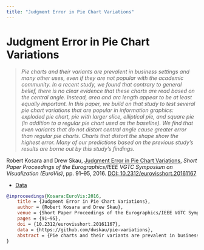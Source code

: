 ```yaml
---
title: "Judgment Error in Pie Chart Variations"
---
```


# Judgment Error in Pie Chart Variations

> _Pie charts and their variants are prevalent in business settings and many other uses, even if they are not popular with the academic community. In a recent study, we found that contrary to general belief, there is no clear evidence that these charts are read based on the central angle. Instead, area and arc length appear to be at least equally important. In this paper, we build on that study to test several pie chart variations that are popular in information graphics: exploded pie chart, pie with larger slice, elliptical pie, and square pie (in addition to a regular pie chart used as the baseline). We find that even variants that do not distort central angle cause greater error than regular pie charts. Charts that distort the shape show the highest error. Many of our predictions based on the previous study’s results are borne out by this study’s findings._

Robert Kosara and Drew Skau, <a href="https://media.eagereyes.org/papers/2016/Kosara-EuroVis-2016.pdf" target="_blank">Judgment Error in Pie Chart Variations</a>, _Short Paper Proceedings of the Eurographics/IEEE VGTC Symposium on Visualization (EuroVis)_, pp. 91–95, 2016. <a href="https://dx.doi.org/10.2312/eurovisshort.20161167" target="_new">DOI: 10.2312/eurovisshort.20161167</a>

- <a href="https://github.com/dwskau/pie-variations">Data</a>

```bibtex
@inproceedings{Kosara:EuroVis:2016,
	title = {Judgment Error in Pie Chart Variations},
	author = {Robert Kosara and Drew Skau},
	venue = {Short Paper Proceedings of the Eurographics/IEEE VGTC Symposium on Visualization (EuroVis)},
	pages = {91–95},
	doi = {10.2312/eurovisshort.20161167},
	data = {https://github.com/dwskau/pie-variations},
	abstract = {Pie charts and their variants are prevalent in business settings and many other uses, even if they are not popular with the academic community. In a recent study, we found that contrary to general belief, there is no clear evidence that these charts are read based on the central angle. Instead, area and arc length appear to be at least equally important. In this paper, we build on that study to test several pie chart variations that are popular in information graphics: exploded pie chart, pie with larger slice, elliptical pie, and square pie (in addition to a regular pie chart used as the baseline). We find that even variants that do not distort central angle cause greater error than regular pie charts. Charts that distort the shape show the highest error. Many of our predictions based on the previous study’s results are borne out by this study’s findings.},
}
```

